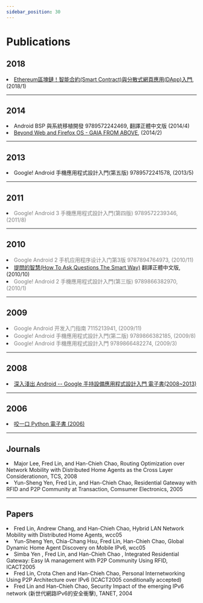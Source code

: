```yaml
---
sidebar_position: 30
---
```


# Publications

## 2018

<li><a href="https://www.gitbook.com/book/gasolin/learn-ethereum-dapp/details">Ethereum區塊鏈！智能合約(Smart Contract)與分散式網頁應用(DApp)入門</a>, (2018/1)</li>

----
## 2014

<li>Android BSP 與系統移植開發 9789572242469, 翻譯正體中文版 (2014/4)</li>
<li><a href="http://leanpub.com/gaiafromabove">Beyond Web and Firefox OS - GAIA FROM ABOVE</a>, (2014/2)</li>

----
## 2013

<li>Google! Android 手機應用程式設計入門(第五版) 9789572241578, (2013/5)</li>

----
## 2011

<li><font color="grey">Google! Android 3 手機應用程式設計入門(第四版) 9789572239346, (2011/8)</font></li>

----
## 2010

<li><font color="grey">Google Android 2 手机应用程序设计入门第3版 9787894764973, (2010/11)</font></li>
<li><a href="http://code.google.com/p/smartquestions/">提問的智慧(How To Ask Questions The Smart Way)</a> 翻譯正體中文版, (2010/10)</li>
<li><font color="grey">Google! Android 2 手機應用程式設計入門(第三版) 9789866382970, (2010/1)</font></li>

----
## 2009

<li><font color="grey">Google Android 开发入门指南 7115213941, (2009/11)</font></li>
<li><font color="grey">Google! Android 手機應用程式設計入門(第二版) 9789866382185, (2009/8)</font></li>
<li><font color="grey">Google! Android 手機應用程式設計入門 9789866482274, (2009/3)</font></li>

----
## 2008

<li><a href="http://code.google.com/p/androidbmi/wiki/DiveIntoAndroid">深入淺出 Android -- Google 手持設備應用程式設計入門 電子書(2008~2013)</a></li>

----
## 2006

<li><a href="http://code.google.com/p/zhpy/wiki/ByteOfZhpy">咬一口 Python 電子書 (2006)</a></li>

----

## Journals

<li>Major Lee, Fred Lin, and Han-Chieh Chao, Routing Optimization over
    Network Mobility with Distributed Home Agents
    as the Cross Layer Considerationon, TCS, 2008</li>
<li>Yun-Sheng Yen, Fred Lin, and Han-Chieh Chao, Residential Gateway with
    RFID and P2P Community
    at Transaction, Comsumer Electronics, 2005</li>

----

## Papers

<li>Fred Lin, Andrew Chang, and Han-Chieh Chao, Hybrid LAN Network Mobility
    with Distributed Home Agents, wcc05</li>
<li>Yun-Sheng Yen, Chia-Chang Hsu, Fred Lin, Han-Chieh Chao, Global Dynamic
    Home Agent Discovery on Mobile IPv6, wcc05</li>
<li>Simba Yen , Fred Lin, and Han-Chieh Chao , Integrated Residential
    Gateway: Easy IA management with P2P Community Using RFID, ICACT2005</li>
<li>Fred Lin, Crota Chen and Han-Chieh Chao, Personal Internetworking
    Using P2P Architecture over IPv6 (ICACT2005 conditionally accepted)</li>
<li>Fred Lin and Han-Chieh Chao, Security Impact of the emerging IPv6
    network (新世代網路IPv6的安全衝擊), TANET, 2004</li>
